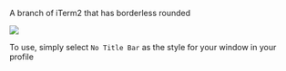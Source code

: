 A branch of iTerm2 that has borderless rounded

<img src="https://a.pomf.cat/kspcgj.png">

To use, simply select ``` No Title Bar ``` as the style for your window in your profile
